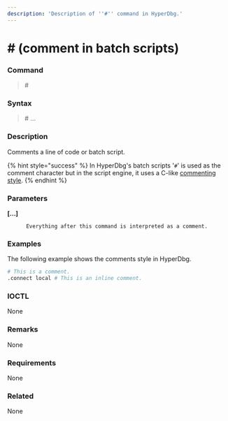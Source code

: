 ```yaml
---
description: 'Description of ''#'' command in HyperDbg.'
---
```


# \# \(comment in batch scripts\)

### Command

> \#

### Syntax

> \# ...

### Description

Comments a line of code or batch script.

{% hint style="success" %}
In HyperDbg's batch scripts '`#`' is used as the comment character but in the script engine, it uses a C-like [commenting style](https://docs.hyperdbg.com/commands/scripting-language/assumptions-and-evaluations#comments).
{% endhint %}

### Parameters

**\[...\]**

          Everything after this command is interpreted as a comment.

### Examples

The following example shows the comments style in HyperDbg.

```bash
# This is a comment.
.connect local # This is an inline comment.
```

### IOCTL

None

### **Remarks**

None

### Requirements

None

### Related

None

